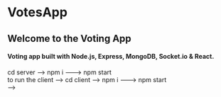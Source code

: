 # VotesApp


<h2>Welcome to the Voting App</h2>
<h4>Voting app built with Node.js, Express, MongoDB, Socket.io & React. </h4>
<!-- <div>
  The Enviorment variables:
<div>DB_NAME="colorsDB"
</div>
  <div>COLLECTION_NAME="colorsCollection"
</div>
<div>MONGO_USER="votingAdmin123"
</div>
<div>MONGO_PASSWORD=1234567890
</div>
<div>PORT=3001
</div>

<div>
<div>To run the server --> cd server --> npm i ---> npm start</div>
<div>to run the client --> cd client --> npm i ---> npm start<div> 
  -->
